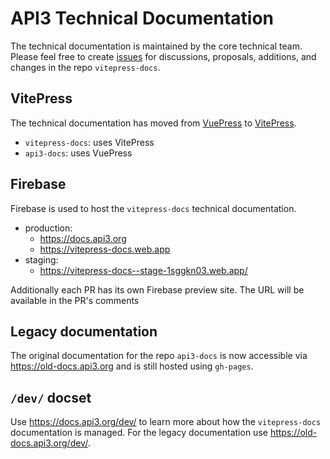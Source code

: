 # API3 Technical Documentation

The technical documentation is maintained by the core technical team. Please
feel free to create [issues](https://github.com/api3dao/vitepress-docs/issues)
for discussions, proposals, additions, and changes in the repo `vitepress-docs`.

## VitePress

The technical documentation has moved from
[VuePress](https://vuepress.vuejs.org) to
[VitePress](https://vitepress.vuejs.org).

- `vitepress-docs`: uses VitePress
- `api3-docs`: uses VuePress

## Firebase

Firebase is used to host the `vitepress-docs` technical documentation.

- production:
  - https://docs.api3.org
  - https://vitepress-docs.web.app
- staging:
  - https://vitepress-docs--stage-1sggkn03.web.app/

Additionally each PR has its own Firebase preview site. The URL will be
available in the PR's comments

## Legacy documentation

The original documentation for the repo `api3-docs` is now accessible via
https://old-docs.api3.org and is still hosted using `gh-pages`.

## `/dev/` docset

Use https://docs.api3.org/dev/ to learn more about how the `vitepress-docs`
documentation is managed. For the legacy documentation use
https://old-docs.api3.org/dev/.
